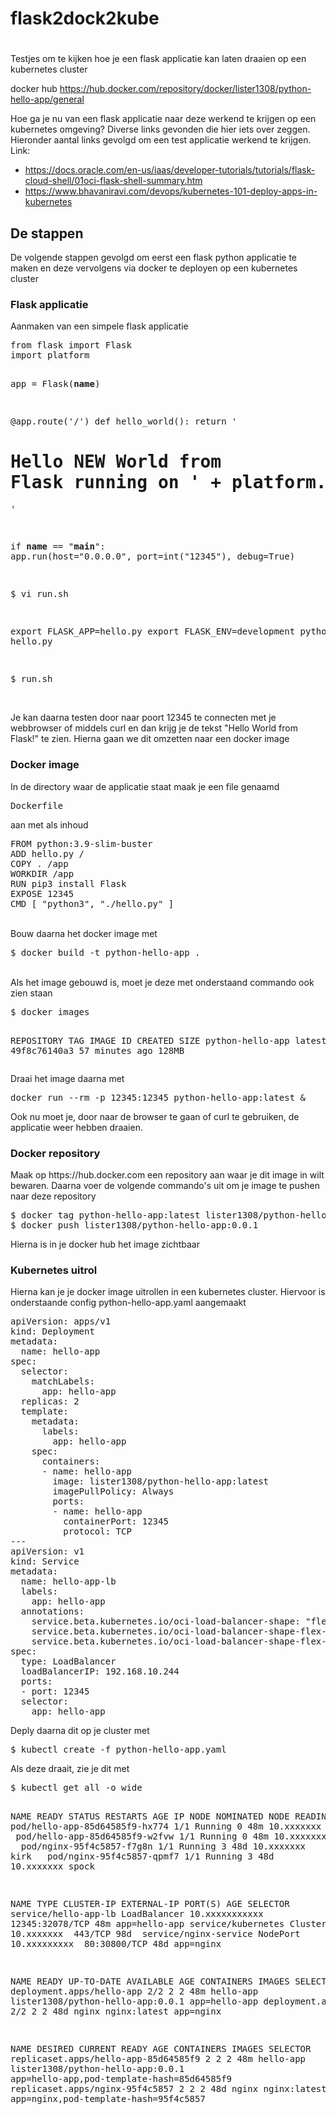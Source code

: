 # flask2dock2kube
#
Testjes om te kijken hoe je een flask applicatie kan laten draaien op een kubernetes cluster

docker hub https://hub.docker.com/repository/docker/lister1308/python-hello-app/general

Hoe ga je nu van een flask applicatie naar deze werkend te krijgen op een kubernetes omgeving? Diverse links gevonden die hier iets over zeggen. Hieronder aantal links gevolgd om een test applicatie werkend te krijgen.
Link:

* https://docs.oracle.com/en-us/iaas/developer-tutorials/tutorials/flask-cloud-shell/01oci-flask-shell-summary.htm
* https://www.bhavaniravi.com/devops/kubernetes-101-deploy-apps-in-kubernetes
<h2>De stappen</h2>
De volgende stappen gevolgd om eerst een flask python applicatie te maken en deze vervolgens via docker te deployen op een kubernetes cluster

<h3>Flask applicatie</h3>
Aanmaken van een simpele flask applicatie
<pre>
from flask import Flask
import platform

app = Flask(__name__)

@app.route('/')
def hello_world():
    return '<h1>Hello NEW World from Flask running on ' + platform.node() + '</h1>'

if __name__ == "__main__":
    app.run(host="0.0.0.0", port=int("12345"), debug=True)

$ vi run.sh

export FLASK_APP=hello.py
export FLASK_ENV=development
python3 hello.py

$ run.sh
</pre><br>
Je kan daarna testen door naar poort 12345 te connecten met je webbrowser of middels curl en dan krijg je de tekst "Hello World from Flask!" te zien. Hierna gaan we dit omzetten naar een docker image

<h3>Docker image</h3>
In de directory waar de applicatie staat maak je een file genaamd
<pre>Dockerfile</pre>
aan met als inhoud
<pre>
FROM python:3.9-slim-buster
ADD hello.py /
COPY . /app
WORKDIR /app
RUN pip3 install Flask
EXPOSE 12345
CMD [ "python3", "./hello.py" ]
</pre><br>
Bouw daarna het docker image met
<pre>
$ docker build -t python-hello-app .
</pre><br>
Als het image gebouwd is, moet je deze met onderstaand commando ook zien staan
<pre>
$ docker images

REPOSITORY                    TAG       IMAGE ID       CREATED          SIZE
python-hello-app              latest    49f8c76140a3   57 minutes ago   128MB
</pre>
Draai het image daarna met
<pre>
docker run --rm -p 12345:12345 python-hello-app:latest &
</pre>
Ook nu moet je, door naar de browser te gaan of curl te gebruiken, de applicatie weer hebben draaien.

<h3>Docker repository</h3>
Maak op https://hub.docker.com een repository aan waar je dit image in wilt bewaren. Daarna voer de volgende commando's uit om je image te pushen naar deze repository
<pre>
$ docker tag python-hello-app:latest lister1308/python-hello-app:0.0.1
$ docker push lister1308/python-hello-app:0.0.1
</pre>
Hierna is in je docker hub het image zichtbaar

<h3>Kubernetes uitrol</h3>
Hierna kan je je docker image uitrollen in een kubernetes cluster. Hiervoor is onderstaande config python-hello-app.yaml aangemaakt
<pre>
apiVersion: apps/v1
kind: Deployment
metadata:
  name: hello-app
spec:
  selector:
    matchLabels:
      app: hello-app
  replicas: 2
  template:
    metadata:
      labels:
        app: hello-app
    spec:
      containers:
      - name: hello-app
        image: lister1308/python-hello-app:latest
        imagePullPolicy: Always
        ports:
        - name: hello-app
          containerPort: 12345
          protocol: TCP
---
apiVersion: v1
kind: Service
metadata:
  name: hello-app-lb
  labels:
    app: hello-app
  annotations:
    service.beta.kubernetes.io/oci-load-balancer-shape: "flexible"
    service.beta.kubernetes.io/oci-load-balancer-shape-flex-min: "10"
    service.beta.kubernetes.io/oci-load-balancer-shape-flex-max: "100"
spec:
  type: LoadBalancer
  loadBalancerIP: 192.168.10.244
  ports:
  - port: 12345
  selector:
    app: hello-app
</pre>
Deply daarna dit op je cluster met
<pre>
$ kubectl create -f python-hello-app.yaml
</pre>
Als deze draait, zie je dit met
<pre>
$ kubectl get all -o wide

NAME                             READY   STATUS    RESTARTS   AGE   IP           NODE    NOMINATED NODE   READINESS GATES
pod/hello-app-85d64585f9-hx774   1/1     Running   0          48m   10.xxxxxxx   spock   <none>           <none>
pod/hello-app-85d64585f9-w2fvw   1/1     Running   0          48m   10.xxxxxxx   kirk    <none>           <none>
pod/nginx-95f4c5857-f7g8n        1/1     Running   3          48d   10.xxxxxxx   kirk    <none>           <none>
pod/nginx-95f4c5857-qpmf7        1/1     Running   3          48d   10.xxxxxxx   spock   <none>           <none>

NAME                    TYPE           CLUSTER-IP       EXTERNAL-IP   PORT(S)           AGE   SELECTOR
service/hello-app-lb    LoadBalancer   10.xxxxxxxxxxx   <pending>     12345:32078/TCP   48m   app=hello-app
service/kubernetes      ClusterIP      10.xxxxxxx       <none>        443/TCP           98d   <none>
service/nginx-service   NodePort       10.xxxxxxxxx     <none>        80:30800/TCP      48d   app=nginx

NAME                        READY   UP-TO-DATE   AVAILABLE   AGE   CONTAINERS   IMAGES                              SELECTOR
deployment.apps/hello-app   2/2     2            2           48m   hello-app    lister1308/python-hello-app:0.0.1   app=hello-app
deployment.apps/nginx       2/2     2            2           48d   nginx        nginx:latest                        app=nginx

NAME                                   DESIRED   CURRENT   READY   AGE   CONTAINERS   IMAGES                              SELECTOR
replicaset.apps/hello-app-85d64585f9   2         2         2       48m   hello-app    lister1308/python-hello-app:0.0.1   app=hello-app,pod-template-hash=85d64585f9
replicaset.apps/nginx-95f4c5857        2         2         2       48d   nginx        nginx:latest                        app=nginx,pod-template-hash=95f4c5857
</pre>

